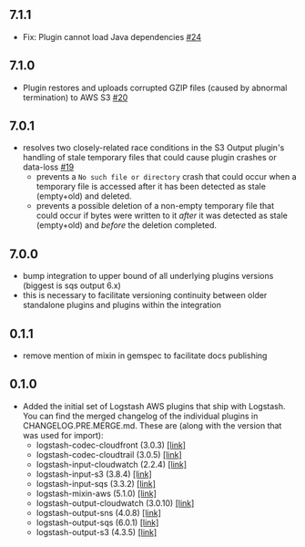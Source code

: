 ## 7.1.1
  - Fix: Plugin cannot load Java dependencies [#24](https://github.com/logstash-plugins/logstash-integration-aws/pull/24)

## 7.1.0
  - Plugin restores and uploads corrupted GZIP files (caused by abnormal termination) to AWS S3 [#20](https://github.com/logstash-plugins/logstash-integration-aws/pull/20)

## 7.0.1
  - resolves two closely-related race conditions in the S3 Output plugin's handling of stale temporary files that could cause plugin crashes or data-loss [#19](https://github.com/logstash-plugins/logstash-integration-aws/pull/19)
    - prevents a `No such file or directory` crash that could occur when a temporary file is accessed after it has been detected as stale (empty+old) and deleted.
    - prevents a possible deletion of a non-empty temporary file that could occur if bytes were written to it _after_ it was detected as stale (empty+old) and _before_ the deletion completed.

## 7.0.0
  - bump integration to upper bound of all underlying plugins versions (biggest is sqs output 6.x)
  - this is necessary to facilitate versioning continuity between older standalone plugins and plugins within the integration

## 0.1.1
  - remove mention of mixin in gemspec to facilitate docs publishing

## 0.1.0

* Added the initial set of Logstash AWS plugins that ship with Logstash.
  You can find the merged changelog of the individual plugins in CHANGELOG.PRE.MERGE.md.
  These are (along with the version that was used for import):
  - logstash-codec-cloudfront (3.0.3) [[link]](CHANGELOG.PRE.MERGE.md#changelog---logstash-input-cloudwatch)
  - logstash-codec-cloudtrail (3.0.5) [[link]](CHANGELOG.PRE.MERGE.md#changelog---logstash-codec-cloudtrail)
  - logstash-input-cloudwatch (2.2.4) [[link]](CHANGELOG.PRE.MERGE.md#changelog---logstash-input-cloudwatch)
  - logstash-input-s3 (3.8.4) [[link]](CHANGELOG.PRE.MERGE.md#changelog---logstash-input-s3)
  - logstash-input-sqs (3.3.2) [[link]](CHANGELOG.PRE.MERGE.md#changelog---logstash-input-sqs)
  - logstash-mixin-aws (5.1.0) [[link]](CHANGELOG.PRE.MERGE.md#changelog---logstash-mixin-aws)
  - logstash-output-cloudwatch (3.0.10) [[link]](CHANGELOG.PRE.MERGE.md#changelog---logstash-output-cloudwatch)
  - logstash-output-sns (4.0.8) [[link]](CHANGELOG.PRE.MERGE.md#changelog---logstash-output-sns)
  - logstash-output-sqs (6.0.1) [[link]](CHANGELOG.PRE.MERGE.md#changelog---logstash-output-sqs)
  - logstash-output-s3 (4.3.5) [[link]](CHANGELOG.PRE.MERGE.md#changelog---logstash-output-s3)
